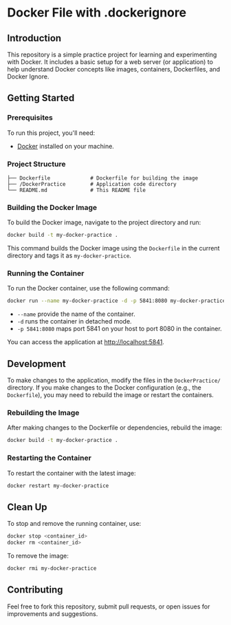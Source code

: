 # Docker File with .dockerignore

## Introduction

This repository is a simple practice project for learning and experimenting with Docker. It includes a basic setup for a web server (or application) to help understand Docker concepts like images, containers, Dockerfiles, and Docker Ignore.

## Getting Started

### Prerequisites

To run this project, you'll need:

- [Docker](https://www.docker.com/get-started) installed on your machine.

### Project Structure

```
├── Dockerfile             # Dockerfile for building the image
├── /DockerPractice        # Application code directory
└── README.md              # This README file
```

### Building the Docker Image

To build the Docker image, navigate to the project directory and run:

```sh
docker build -t my-docker-practice .
```

This command builds the Docker image using the `Dockerfile` in the current directory and tags it as `my-docker-practice`.

### Running the Container

To run the Docker container, use the following command:

```sh
docker run --name my-docker-practice -d -p 5841:8080 my-docker-practice
```

- `--name` provide the name of the container.
- `-d` runs the container in detached mode.
- `-p 5841:8080` maps port 5841 on your host to port 8080 in the container.

You can access the application at [http://localhost:5841](http://localhost:5841).

## Development

To make changes to the application, modify the files in the `DockerPractice/` directory. If you make changes to the Docker configuration (e.g., the `Dockerfile`), you may need to rebuild the image or restart the containers.

### Rebuilding the Image

After making changes to the Dockerfile or dependencies, rebuild the image:

```sh
docker build -t my-docker-practice .
```

### Restarting the Container

To restart the container with the latest image:

```sh
docker restart my-docker-practice
```

## Clean Up

To stop and remove the running container, use:

```sh
docker stop <container_id>
docker rm <container_id>
```

To remove the image:

```sh
docker rmi my-docker-practice
```

## Contributing

Feel free to fork this repository, submit pull requests, or open issues for improvements and suggestions.
